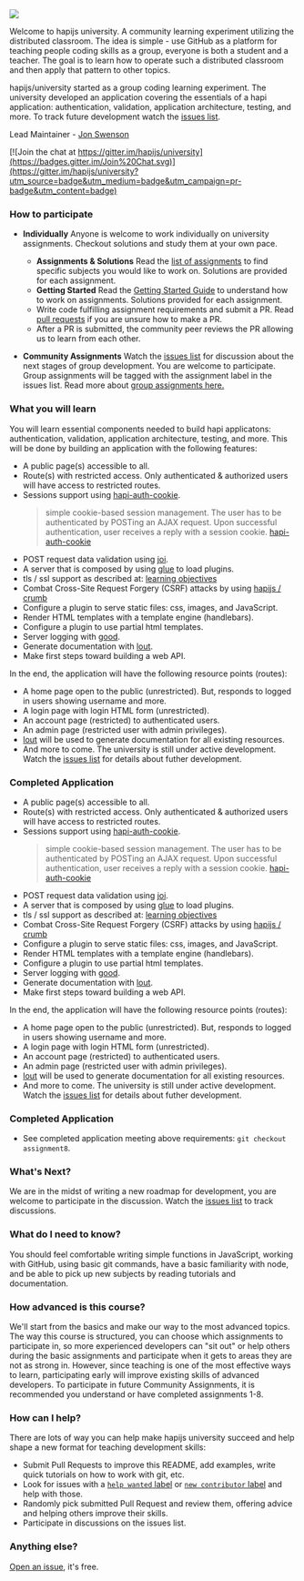 <img src='images/logo.png' />

Welcome to hapijs university.  A community learning experiment utilizing the distributed classroom. The idea is simple - use GitHub as a platform for teaching people coding skills as a group,
everyone is both a student and a teacher. The goal is to learn how to operate such a distributed classroom and then apply that pattern to other topics.

hapijs/university started as a group coding learning experiment.
The university developed an application covering the essentials of a hapi application: authentication,
validation, application architecture, testing, and more.
To track future development watch the [issues list](https://github.com/hapijs/university/issues).

Lead Maintainer - [Jon Swenson](https://github.com/zoe-1)

[![Join the chat at https://gitter.im/hapijs/university](https://badges.gitter.im/Join%20Chat.svg)](https://gitter.im/hapijs/university?utm_source=badge&utm_medium=badge&utm_campaign=pr-badge&utm_content=badge)

### How to participate

* <b>Individually</b>
  Anyone is welcome to work individually on university assignments. Checkout solutions and study them at your own pace.
  * **Assignments & Solutions**
    Read the [list of assignments](guides/contents.md) to find specific subjects you would like to work on.
    Solutions are provided for each assignment.
  * **Getting Started**
    Read the [Getting Started Guide](guides/getstarted.md) to understand how to work on assignments.
    Solutions provided for each assignment.
  * Write code fulfilling assignment requirements and submit a PR.
    Read [pull requests](https://help.github.com/articles/using-pull-requests/) if you are unsure how to make a PR.
  * After a PR is submitted, the community peer reviews the PR allowing us to learn from each other.

* <b>Community Assignments</b>
  Watch the [issues list](https://github.com/hapijs/university/issues) for discussion about the next stages
  of group development. You are welcome to participate. Group assignments will be tagged with the assignment label
  in the issues list.  Read more about [group assignments here.](guides/groupDevelopment.md)

### What you will learn

You will learn essential components needed to build hapi applicatons:  authentication, validation, application architecture, testing, and more.
This will be done by building an application with the following features:
* A public page(s) accessible to all.
* Route(s) with restricted access. Only authenticated & authorized users will have access to restricted routes.
* Sessions support using [hapi-auth-cookie](https://github.com/hapijs/hapi-auth-cookie).
  > simple cookie-based session management.
  > The user has to be authenticated by POSTing an AJAX request.
  > Upon successful authentication, user receives a reply with a session cookie.
  [hapi-auth-cookie](https://github.com/hapijs/hapi-auth-cookie)
* POST request data validation using [joi](https://github.com/hapijs/joi).
* A server that is composed by using [glue](https://github.com/hapijs/glue) to load plugins.
* tls / ssl support as described at: [learning objectives]( https://github.com/zoe-1/hapitimes)
* Combat Cross-Site Request Forgery (CSRF) attacks by using [hapijs / crumb](https://github.com/hapijs/crumb)
* Configure a plugin to serve static files: css, images, and JavaScript.
* Render HTML templates with a template engine (handlebars).
* Configure a plugin to use partial html templates.
* Server logging with [good](https://github.com/hapijs/good).
* Generate documentation with [lout](https://github.com/hapijs/lout).
* Make first steps toward building a web API.

In the end, the application will have the following resource points (routes):
* A home page open to the public (unrestricted).
  But, responds to logged in users showing username and more.
* A login page with login HTML form (unrestricted).
* An account page (restricted) to authenticated users.
* An admin page (restricted user with admin privileges).
* [lout](https://github.com/hapijs/lout) will be used to generate documentation for all existing resources.
* And more to come. The university is still under active development.
  Watch the [issues list](https://github.com/hapijs/university/issues) for details about futher development.

### Completed Application
* A public page(s) accessible to all.
* Route(s) with restricted access. Only authenticated & authorized users will have access to restricted routes.
* Sessions support using [hapi-auth-cookie](https://github.com/hapijs/hapi-auth-cookie).
  > simple cookie-based session management.
  > The user has to be authenticated by POSTing an AJAX request.
  > Upon successful authentication, user receives a reply with a session cookie.
  [hapi-auth-cookie](https://github.com/hapijs/hapi-auth-cookie)
* POST request data validation using [joi](https://github.com/hapijs/joi).
* A server that is composed by using [glue](https://github.com/hapijs/glue) to load plugins.
* tls / ssl support as described at: [learning objectives]( https://github.com/zoe-1/hapitimes)
* Combat Cross-Site Request Forgery (CSRF) attacks by using [hapijs / crumb](https://github.com/hapijs/crumb)
* Configure a plugin to serve static files: css, images, and JavaScript.
* Render HTML templates with a template engine (handlebars).
* Configure a plugin to use partial html templates.
* Server logging with [good](https://github.com/hapijs/good).
* Generate documentation with [lout](https://github.com/hapijs/lout).
* Make first steps toward building a web API.

In the end, the application will have the following resource points (routes):
* A home page open to the public (unrestricted).
  But, responds to logged in users showing username and more.
* A login page with login HTML form (unrestricted).
* An account page (restricted) to authenticated users.
* An admin page (restricted user with admin privileges).
* [lout](https://github.com/hapijs/lout) will be used to generate documentation for all existing resources.
* And more to come. The university is still under active development.
  Watch the [issues list](https://github.com/hapijs/university/issues) for details about futher development.

### Completed Application
* See completed application meeting above requirements: `git checkout assignment8`.

### What's Next?
We are in the midst of writing a new roadmap for development, you are welcome to participate in the discussion.
Watch the [issues list](https://github.com/hapijs/university/issues) to track discussions.

### What do I need to know?

You should feel comfortable writing simple functions in JavaScript, working with GitHub, using basic git commands, have a basic familiarity with node, and be able to pick up new subjects by reading tutorials and documentation.

### How advanced is this course?

We'll start from the basics and make our way to the most advanced topics. The way this course is structured,
you can choose which assignments to participate in, so more experienced developers can "sit out" or help others during the basic assignments
and participate when it gets to areas they are not as strong in. However, since teaching is one of the most effective ways to learn, participating early
will improve existing skills of advanced developers. To participate in future Community Assignments, it is recommended you understand or have completed assignments 1-8.

### How can I help?

There are lots of way you can help make hapijs university succeed and help shape a new format for teaching development skills:
- Submit Pull Requests to improve this README, add examples, write quick tutorials on how to work with git, etc.
- Look for issues with a [`help wanted` label](https://github.com/hapijs/university/labels/help%20wanted)
  or [`new contributor` label](https://github.com/hapijs/university/labels/new%20contributor) and help with those.
- Randomly pick submitted Pull Request and review them, offering advice and helping others improve their skills.
- Participate in discussions on the issues list.

### Anything else?

[Open an issue](https://github.com/hapijs/university/issues/new), it's free.
